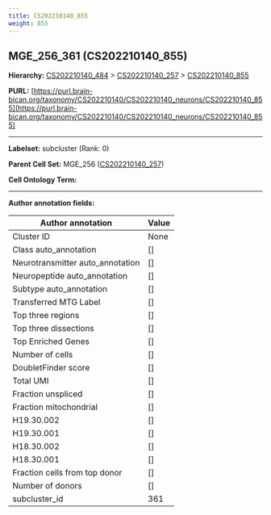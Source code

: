 ```yaml
---
title: CS202210140_855
weight: 855
---
```

## MGE_256_361 (CS202210140_855)
<b>Hierarchy: </b>
[CS202210140_484](../CS202210140_484) >
[CS202210140_257](../CS202210140_257) >
[CS202210140_855](../CS202210140_855)

**PURL:** [https://purl.brain-bican.org/taxonomy/CS202210140/CS202210140_neurons/CS202210140_855](https://purl.brain-bican.org/taxonomy/CS202210140/CS202210140_neurons/CS202210140_855)

---


**Labelset:** subcluster (Rank: 0)

**Parent Cell Set:** MGE_256 ([CS202210140_257](../CS202210140_257))



**Cell Ontology Term:** 

[MARKER GENES.]: #


---

[TRANSFERRED ANNOTATIONS.]: #


[AUTHOR ANNOTATION FIELDS.]: #


**Author annotation fields:**

| Author annotation | Value |
|-------------------|-------|
|Cluster ID|None|
|Class auto_annotation|[]|
|Neurotransmitter auto_annotation|[]|
|Neuropeptide auto_annotation|[]|
|Subtype auto_annotation|[]|
|Transferred MTG Label|[]|
|Top three regions|[]|
|Top three dissections|[]|
|Top Enriched Genes|[]|
|Number of cells|[]|
|DoubletFinder score|[]|
|Total UMI|[]|
|Fraction unspliced|[]|
|Fraction mitochondrial|[]|
|H19.30.002|[]|
|H19.30.001|[]|
|H18.30.002|[]|
|H18.30.001|[]|
|Fraction cells from top donor|[]|
|Number of donors|[]|
|subcluster_id|361|
